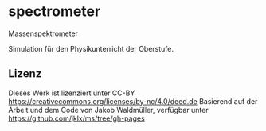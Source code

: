 # spectrometer
Massenspektrometer

Simulation für den Physikunterricht der Oberstufe. 

## Lizenz ##
Dieses Werk ist lizenziert unter CC-BY https://creativecommons.org/licenses/by-nc/4.0/deed.de
Basierend auf der Arbeit und dem Code von Jakob Waldmüller, verfügbar unter https://github.com/jklx/ms/tree/gh-pages
